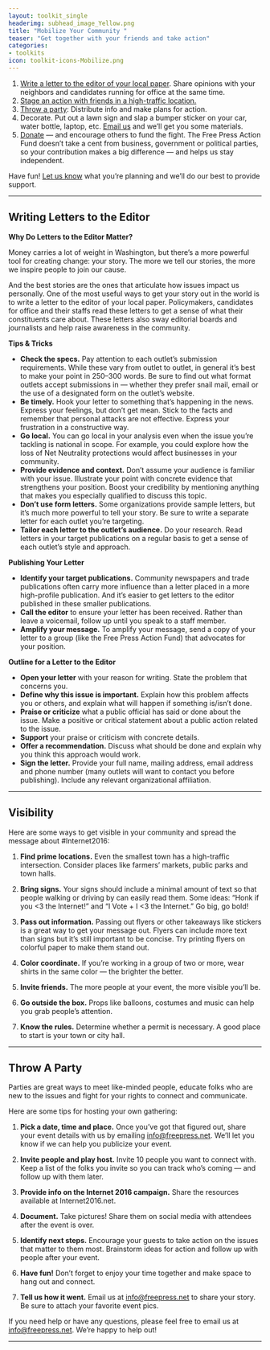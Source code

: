 ```yaml
---
layout: toolkit_single
headerimg: subhead_image_Yellow.png
title: "Mobilize Your Community "
teaser: "Get together with your friends and take action"
categories:
- toolkits
icon: toolkit-icons-Mobilize.png
---
```

 1. <a href="#LTE">Write a letter to the editor of your local paper</a>. Share opinions with your neighbors and candidates running for office at the same time.
 1. <a href="#visibility">Stage an action with friends in a high-traffic location.</a>
 1. <a href="#party">Throw a party</a>: Distribute info and make plans for action.
 1. Decorate. Put out a lawn sign and slap a bumper sticker on your car, water bottle, laptop, etc. <a href="mailto:info@freepress.net?subject=Internet 2016 materials inquiry">Email us</a> and we’ll get you some materials.
 1. [Donate](https://act.freepress.net/donate/single/?source=internet2016) — and encourage others to fund the fight. The Free Press Action Fund doesn’t take a cent from business, government or political parties, so your contribution makes a big difference — and helps us stay independent.

Have fun! <a href="mailto:info@freepress.net?subject=Internet 2016 planning support">Let us know</a> what you’re planning and we’ll do our best to provide support.

***

## <a name="LTE">Writing Letters to the Editor</a>

**Why Do Letters to the Editor Matter?**

Money carries a lot of weight in Washington, but there’s a more powerful tool for creating change: your story. The more we tell our stories, the more we inspire people to join our cause.

And the best stories are the ones that articulate how issues impact us personally. One of the most useful ways to get your story out in the world is to write a letter to the editor of your local paper. Policymakers, candidates for office and their staffs read these letters to get a sense of what their constituents care about. These letters also sway editorial boards and journalists and help raise awareness in the community.

**Tips & Tricks**

* **Check the specs.** Pay attention to each outlet’s submission requirements. While these vary from outlet to outlet, in general it’s best to make your point in 250–300 words. Be sure to find out what format outlets accept submissions in — whether they prefer snail mail, email or the use of a designated form on the outlet’s website.
* **Be timely.** Hook your letter to something that’s happening in the news.
Express your feelings, but don’t get mean. Stick to the facts and remember that personal attacks are not effective. Express your frustration in a constructive way.
* **Go local.** You can go local in your analysis even when the issue you’re tackling is national in scope. For example, you could explore how the loss of Net Neutrality protections would affect businesses in your community.
* **Provide evidence and context.** Don’t assume your audience is familiar with your issue. Illustrate your point with concrete evidence that strengthens your position. Boost your credibility by mentioning anything that makes you especially qualified to discuss this topic.
* **Don’t use form letters.** Some organizations provide sample letters, but it’s much more powerful to tell your story. Be sure to write a separate letter for each outlet you’re targeting.
* **Tailor each letter to the outlet’s audience.** Do your research. Read letters in your target publications on a regular basis to get a sense of each outlet’s style and approach.

**Publishing Your Letter**
* **Identify your target publications.** Community newspapers and trade publications often carry more influence than a letter placed in a more high-profile publication. And it’s easier to get letters to the editor published in these smaller publications.
* **Call the editor** to ensure your letter has been received. Rather than leave a voicemail, follow up until you speak to a staff member.
* **Amplify your message.** To amplify your message, send a copy of your letter to a group (like the Free Press Action Fund) that advocates for your position.

**Outline for a Letter to the Editor**
* **Open your letter** with your reason for writing. State the problem that concerns you.
* **Define why this issue is important.** Explain how this problem affects you or others, and explain what will happen if something is/isn’t done.
* **Praise or criticize** what a public official has said or done about the issue. Make a positive or critical statement about a public action related to the issue.
* **Support** your praise or criticism with concrete details.
* **Offer a recommendation.** Discuss what should be done and explain why you think this approach would work.
* **Sign the letter.** Provide your full name, mailing address, email address and phone number (many outlets will want to contact you before publishing). Include any relevant organizational affiliation.

***
## <a name="visibility">Visibility</a>

Here are some ways to get visible in your community and spread the message about #Internet2016:

 1. **Find prime locations.** Even the smallest town has a high-traffic intersection. Consider places like farmers’ markets, public parks and town halls.

 1. **Bring signs.** Your signs should include a minimal amount of text so that people walking or driving by can easily read them. Some ideas: “Honk if you <3 the Internet!” and “I Vote + I <3 the Internet.” Go big, go bold!

 1. **Pass out information.** Passing out flyers or other takeaways like stickers is a great way to get your message out. Flyers can include more text than signs but it’s still important to be concise. Try printing flyers on colorful paper to make them stand out.

 1. **Color coordinate.** If you’re working in a group of two or more, wear shirts in the same color — the brighter the better.

 1. **Invite friends.** The more people at your event, the more visible you’ll be.

 1. **Go outside the box.** Props like balloons, costumes and music can help you grab people’s attention.

 1. **Know the rules.** Determine whether a permit is necessary. A good place to start is your town or city hall.

***
## <a name="party">Throw A Party</a>

Parties are great ways to meet like-minded people, educate folks who are new to the issues and fight for your rights to connect and communicate.

Here are some tips for hosting your own gathering:

 1. **Pick a date, time and place.** Once you’ve got that figured out, share your event details with us by emailing info@freepress.net. We’ll let you know if we can help you publicize your event.

 1. **Invite people and play host.** Invite 10 people you want to connect with. Keep a list of the folks you invite so you can track who’s coming — and follow up with them later.

 1. **Provide info on the Internet 2016 campaign.** Share the resources available at Internet2016.net.

 1. **Document.** Take pictures! Share them on social media with attendees after the event is over.

 1. **Identify next steps.** Encourage your guests to take action on the issues that matter to them most. Brainstorm ideas for action and follow up with people after your event.

 1. **Have fun!** Don’t forget to enjoy your time together and make space to hang out and connect.

 1. **Tell us how it went.** Email us at info@freepress.net to share your story. Be sure to attach your favorite event pics.

If you need help or have any questions, please feel free to email us at <a href="mailto:info@freepress.net">info@freepress.net</a>. We’re happy to help out!

***
